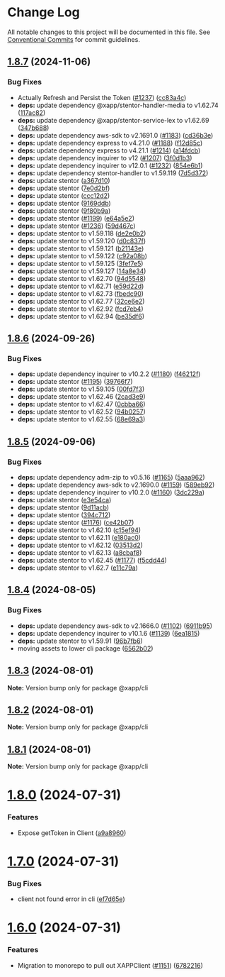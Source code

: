 # Change Log

All notable changes to this project will be documented in this file.
See [Conventional Commits](https://conventionalcommits.org) for commit guidelines.

## [1.8.7](https://github.com/xapp-ai/xapp-cli/compare/v1.8.6...v1.8.7) (2024-11-06)


### Bug Fixes

* Actually Refresh and Persist the Token ([#1237](https://github.com/xapp-ai/xapp-cli/issues/1237)) ([cc83a4c](https://github.com/xapp-ai/xapp-cli/commit/cc83a4ccb832518c269e726056ff456690bde951))
* **deps:** update dependency @xapp/stentor-handler-media to v1.62.74 ([117ac82](https://github.com/xapp-ai/xapp-cli/commit/117ac82108a19b5c2783e44dc331853cccb7a9b4))
* **deps:** update dependency @xapp/stentor-service-lex to v1.62.69 ([347b688](https://github.com/xapp-ai/xapp-cli/commit/347b6883db8a53809a4f9dde9f2b0f75d592b994))
* **deps:** update dependency aws-sdk to v2.1691.0 ([#1183](https://github.com/xapp-ai/xapp-cli/issues/1183)) ([cd36b3e](https://github.com/xapp-ai/xapp-cli/commit/cd36b3e7ccdf2dac477c2e140b995bcb9108bd14))
* **deps:** update dependency express to v4.21.0 ([#1188](https://github.com/xapp-ai/xapp-cli/issues/1188)) ([f12d85c](https://github.com/xapp-ai/xapp-cli/commit/f12d85cd038c23b3c8f6ca62f7f2c7314a2f04d7))
* **deps:** update dependency express to v4.21.1 ([#1214](https://github.com/xapp-ai/xapp-cli/issues/1214)) ([a14fdcb](https://github.com/xapp-ai/xapp-cli/commit/a14fdcbe181f1a2ab47d13c23654627017d801cc))
* **deps:** update dependency inquirer to v12 ([#1207](https://github.com/xapp-ai/xapp-cli/issues/1207)) ([3f0d1b3](https://github.com/xapp-ai/xapp-cli/commit/3f0d1b30872e93ca4b6d5c13d59d5080b89c9ea7))
* **deps:** update dependency inquirer to v12.0.1 ([#1232](https://github.com/xapp-ai/xapp-cli/issues/1232)) ([854e6b1](https://github.com/xapp-ai/xapp-cli/commit/854e6b1b73189fad49122e8ea5ff0a4c2777c76e))
* **deps:** update dependency stentor-handler to v1.59.119 ([7d5d372](https://github.com/xapp-ai/xapp-cli/commit/7d5d37278902220e055c090aea096d5234323d6d))
* **deps:** update stentor ([a367d10](https://github.com/xapp-ai/xapp-cli/commit/a367d1089b401ad557252e768adab7716560c89e))
* **deps:** update stentor ([7e0d2bf](https://github.com/xapp-ai/xapp-cli/commit/7e0d2bf8bb91a355f04ec1477329f5262faa3498))
* **deps:** update stentor ([ccc12d2](https://github.com/xapp-ai/xapp-cli/commit/ccc12d2773a1307a7709cbfd26c4e30e02841933))
* **deps:** update stentor ([9169ddb](https://github.com/xapp-ai/xapp-cli/commit/9169ddbd3780558c4038ae4dec5fa6983307cccc))
* **deps:** update stentor ([9f80b9a](https://github.com/xapp-ai/xapp-cli/commit/9f80b9a84490c8583079bee4c22014e57a880111))
* **deps:** update stentor ([#1199](https://github.com/xapp-ai/xapp-cli/issues/1199)) ([e64a5e2](https://github.com/xapp-ai/xapp-cli/commit/e64a5e229a1c0e36fff42bedba5d25726e188070))
* **deps:** update stentor ([#1236](https://github.com/xapp-ai/xapp-cli/issues/1236)) ([59d467c](https://github.com/xapp-ai/xapp-cli/commit/59d467c0fba88b57faf1c08e0a1c6a23595e9a8d))
* **deps:** update stentor to v1.59.118 ([de2e0b2](https://github.com/xapp-ai/xapp-cli/commit/de2e0b243317f7b082eb80173986dc8a8394be32))
* **deps:** update stentor to v1.59.120 ([d0c837f](https://github.com/xapp-ai/xapp-cli/commit/d0c837f61a4504732adc76ba90bc1c5d57dd0505))
* **deps:** update stentor to v1.59.121 ([b21143e](https://github.com/xapp-ai/xapp-cli/commit/b21143e61b6740a06607b01c76efe6be7d41fb6d))
* **deps:** update stentor to v1.59.122 ([c92a08b](https://github.com/xapp-ai/xapp-cli/commit/c92a08bcca1161b9c8c99aea252a0d41c8824f2d))
* **deps:** update stentor to v1.59.125 ([3fef7e5](https://github.com/xapp-ai/xapp-cli/commit/3fef7e5b8651dcf0b4936b42210d416f5fa392b7))
* **deps:** update stentor to v1.59.127 ([14a8e34](https://github.com/xapp-ai/xapp-cli/commit/14a8e347d17529ac474483187291a51fbaa123c1))
* **deps:** update stentor to v1.62.70 ([94d5548](https://github.com/xapp-ai/xapp-cli/commit/94d554861854426753afa8ac37dc759375a29abb))
* **deps:** update stentor to v1.62.71 ([e59d22d](https://github.com/xapp-ai/xapp-cli/commit/e59d22d7cf3d837cce9497282accbddc203b6861))
* **deps:** update stentor to v1.62.73 ([fbedc90](https://github.com/xapp-ai/xapp-cli/commit/fbedc9051acb8845921035f03b632acd9b38fd65))
* **deps:** update stentor to v1.62.77 ([32ce6e2](https://github.com/xapp-ai/xapp-cli/commit/32ce6e2ad1879ce3ed5c2ccbe44d7cb882d3517e))
* **deps:** update stentor to v1.62.92 ([fcd7eb4](https://github.com/xapp-ai/xapp-cli/commit/fcd7eb47bcd80c2634581b998644fe8c62631fd9))
* **deps:** update stentor to v1.62.94 ([be35df6](https://github.com/xapp-ai/xapp-cli/commit/be35df6b8963f1e98ab38df0b84670dc061f06f8))





## [1.8.6](https://github.com/xapp-ai/xapp-cli/compare/v1.8.5...v1.8.6) (2024-09-26)


### Bug Fixes

* **deps:** update dependency inquirer to v10.2.2 ([#1180](https://github.com/xapp-ai/xapp-cli/issues/1180)) ([f46212f](https://github.com/xapp-ai/xapp-cli/commit/f46212f5491ebc592aafe95cab6b94357967455f))
* **deps:** update stentor ([#1195](https://github.com/xapp-ai/xapp-cli/issues/1195)) ([39766f7](https://github.com/xapp-ai/xapp-cli/commit/39766f77072418ce73d637e7247a0b6d5d0c1bc0))
* **deps:** update stentor to v1.59.105 ([00fd7f3](https://github.com/xapp-ai/xapp-cli/commit/00fd7f3a8d606687e3078dd2fcc73abf837de87f))
* **deps:** update stentor to v1.62.46 ([2cad3e9](https://github.com/xapp-ai/xapp-cli/commit/2cad3e956fdbfc846804473e0bd90d884c601114))
* **deps:** update stentor to v1.62.47 ([0cbba66](https://github.com/xapp-ai/xapp-cli/commit/0cbba667925859416287160dba7a4028b29f5ae9))
* **deps:** update stentor to v1.62.52 ([94b0257](https://github.com/xapp-ai/xapp-cli/commit/94b02573f2de9782ad5cc842803853e5425fe0b4))
* **deps:** update stentor to v1.62.55 ([68e69a3](https://github.com/xapp-ai/xapp-cli/commit/68e69a305af0fa5387233c7b2a8718a8753dd0b9))





## [1.8.5](https://github.com/xapp-ai/xapp-cli/compare/v1.8.4...v1.8.5) (2024-09-06)


### Bug Fixes

* **deps:** update dependency adm-zip to v0.5.16 ([#1165](https://github.com/xapp-ai/xapp-cli/issues/1165)) ([5aaa962](https://github.com/xapp-ai/xapp-cli/commit/5aaa9622a423629b60dd7bdadf986ead15cef1a4))
* **deps:** update dependency aws-sdk to v2.1690.0 ([#1159](https://github.com/xapp-ai/xapp-cli/issues/1159)) ([589eb92](https://github.com/xapp-ai/xapp-cli/commit/589eb926767db3857453c6501be454415039151c))
* **deps:** update dependency inquirer to v10.2.0 ([#1160](https://github.com/xapp-ai/xapp-cli/issues/1160)) ([3dc229a](https://github.com/xapp-ai/xapp-cli/commit/3dc229a16258e6c7af1872b48b9581830a91ebcd))
* **deps:** update stentor ([e3e54ca](https://github.com/xapp-ai/xapp-cli/commit/e3e54ca3f581c735631bb97c98328dd351652889))
* **deps:** update stentor ([9d11acb](https://github.com/xapp-ai/xapp-cli/commit/9d11acb5728a3cff6aba959feb680dce99701369))
* **deps:** update stentor ([394c712](https://github.com/xapp-ai/xapp-cli/commit/394c7122ffd2fd4602180ad5973d64cbf976741d))
* **deps:** update stentor ([#1176](https://github.com/xapp-ai/xapp-cli/issues/1176)) ([ce42b07](https://github.com/xapp-ai/xapp-cli/commit/ce42b0764c1eabed7852ac8133d693254bdd0dfd))
* **deps:** update stentor to v1.62.10 ([c15ef94](https://github.com/xapp-ai/xapp-cli/commit/c15ef9451b46f7b8ed2db488d990f8eefc669b01))
* **deps:** update stentor to v1.62.11 ([e180ac0](https://github.com/xapp-ai/xapp-cli/commit/e180ac0b3be2eaa70972d6d32bc0866579ce30da))
* **deps:** update stentor to v1.62.12 ([03513d2](https://github.com/xapp-ai/xapp-cli/commit/03513d2f6ff98dfd40a4a563e9f7f3fd9ba9eb48))
* **deps:** update stentor to v1.62.13 ([a8cbaf8](https://github.com/xapp-ai/xapp-cli/commit/a8cbaf8cbda5ccb53c87eef5403efba2cc99ac5a))
* **deps:** update stentor to v1.62.45 ([#1177](https://github.com/xapp-ai/xapp-cli/issues/1177)) ([f5cdd44](https://github.com/xapp-ai/xapp-cli/commit/f5cdd4452f7c1352bd234a6ce389d1db09a820b2))
* **deps:** update stentor to v1.62.7 ([e11c79a](https://github.com/xapp-ai/xapp-cli/commit/e11c79a93bb9bbab4be4d82710664b31df45514f))





## [1.8.4](https://github.com/xapp-ai/xapp-cli/compare/v1.8.3...v1.8.4) (2024-08-05)


### Bug Fixes

* **deps:** update dependency aws-sdk to v2.1666.0 ([#1102](https://github.com/xapp-ai/xapp-cli/issues/1102)) ([6911b95](https://github.com/xapp-ai/xapp-cli/commit/6911b9524ecef3dfa060f3b150530049c7730af4))
* **deps:** update dependency inquirer to v10.1.6 ([#1139](https://github.com/xapp-ai/xapp-cli/issues/1139)) ([6ea1815](https://github.com/xapp-ai/xapp-cli/commit/6ea18154ef4b6b3d62343dcf31206c48ff704b55))
* **deps:** update stentor to v1.59.91 ([96b7fb6](https://github.com/xapp-ai/xapp-cli/commit/96b7fb633120756541c5e5a8a1becd93c179e6a2))
* moving assets to lower cli package ([6562b02](https://github.com/xapp-ai/xapp-cli/commit/6562b023abd7fd0b5101939b313f0e18e1dbe58e))





## [1.8.3](https://github.com/xapp-ai/xapp-cli/compare/v1.8.2...v1.8.3) (2024-08-01)

**Note:** Version bump only for package @xapp/cli





## [1.8.2](https://github.com/xapp-ai/xapp-cli/compare/v1.8.1...v1.8.2) (2024-08-01)

**Note:** Version bump only for package @xapp/cli





## [1.8.1](https://github.com/xapp-ai/xapp-cli/compare/v1.8.0...v1.8.1) (2024-08-01)

**Note:** Version bump only for package @xapp/cli





# [1.8.0](https://github.com/xapp-ai/xapp-cli/compare/v1.7.0...v1.8.0) (2024-07-31)


### Features

* Expose getToken in Client ([a9a8960](https://github.com/xapp-ai/xapp-cli/commit/a9a89600789e5987396ae19e5be8df0cf115a57c))





# [1.7.0](https://github.com/xapp-ai/xapp-cli/compare/v1.6.0...v1.7.0) (2024-07-31)


### Bug Fixes

* client not found error in cli ([ef7d65e](https://github.com/xapp-ai/xapp-cli/commit/ef7d65ec6d759891b2381fefd74dbfe3aa1bcb5b))





# [1.6.0](https://github.com/xapp-ai/xapp-cli/compare/v1.5.228...v1.6.0) (2024-07-31)


### Features

* Migration to monorepo to pull out XAPPClient ([#1151](https://github.com/xapp-ai/xapp-cli/issues/1151)) ([6782216](https://github.com/xapp-ai/xapp-cli/commit/67822161aaa56bbda5b263bb55ccc516dc66c983))
